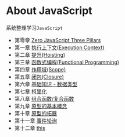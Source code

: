 # About JavaScript

系统整理学习`JavaScript`

* 第零章 [Zero JavaScript Three Pillars](./Zero/README.md)
* 第一章 [执行上下文(Execution Context)](./execution-context.md)
* 第二章 [提升(Hoisting)](./hoisting.md)
* 第三章 [函数式编程(Functional Programming)](./functional-programming.md)
* 第四章 [作用域(Scope)](./scope.md)
* 第五章 [闭包(Closure)](./Closure.md)
* 第六章 [基础知识 - 数据类型](./basic-js-data-type.md)
* 第七章 [柯里化](./../currying.md)
* 第八章 [组合函数/复合函数](./functional-composition.md)
* 第九章 [原型的基本概念](./prototype-basic.md)
* 第十章 [原型的拓展](./prototype-basic-extend.md)
* 第十一章 [事件轮询](./event-loop.md)
* 第十二章 [this](./this.md)

